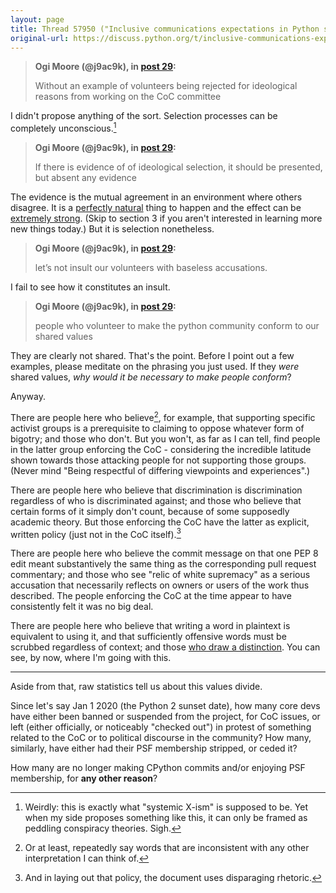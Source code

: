 ```yaml
---
layout: page
title: Thread 57950 ("Inclusive communications expectations in Python spaces"), post 32
original-url: https://discuss.python.org/t/inclusive-communications-expectations-in-python-spaces/57950/32
---
```


> **Ogi Moore (@j9ac9k), in [post 29](https://discuss.python.org/t/_/57950/29):**
>
> Without an example of volunteers being rejected for ideological reasons from working on the CoC committee

I didn't propose anything of the sort. Selection processes can be completely unconscious.[^1]

> **Ogi Moore (@j9ac9k), in [post 29](https://discuss.python.org/t/_/57950/29):**
>
> If there is evidence of of ideological selection, it should be presented, but absent any evidence

The evidence is the mutual agreement in an environment where others disagree. It is a [perfectly natural](https://en.wikipedia.org/wiki/Filter_bubble) thing to happen and the effect can be [extremely strong](https://www.slatestarcodexabridged.com/I-Can-Tolerate-Anything-Except-The-Outgroup). (Skip to section 3 if you aren't interested in learning more new things today.) But it is selection nonetheless.

> **Ogi Moore (@j9ac9k), in [post 29](https://discuss.python.org/t/_/57950/29):**
>
> let’s not insult our volunteers with baseless accusations.

I fail to see how it constitutes an insult.

> **Ogi Moore (@j9ac9k), in [post 29](https://discuss.python.org/t/_/57950/29):**
>
> people who volunteer to make the python community conform to our shared values

They are clearly not shared. That's the point. Before I point out a few examples, please meditate on the phrasing you just used. If they *were* shared values, *why would it be necessary to make people conform*?

Anyway.

There are people here who believe[^2], for example, that supporting specific activist groups is a prerequisite to claiming to oppose whatever form of bigotry; and those who don't. But you won't, as far as I can tell, find people in the latter group enforcing the CoC - considering the incredible latitude shown towards those attacking people for not supporting those groups. (Never mind "Being respectful of differing viewpoints and experiences".)

There are people here who believe that discrimination is discrimination regardless of who is discriminated against; and those who believe that certain forms of it simply don't count, because of some supposedly academic theory. But those enforcing the CoC have the latter as explicit, written policy (just not in the CoC itself).[^3]

There are people here who believe the commit message on that one PEP 8 edit meant substantively the same thing as the corresponding pull request commentary; and those who see "relic of white supremacy" as a serious accusation that necessarily reflects on owners or users of the work thus described. The people enforcing the CoC at the time appear to have consistently felt it was no big deal.

There are people here who believe that writing a word in plaintext is equivalent to using it, and that sufficiently offensive words must be scrubbed regardless of context; and those [who draw a distinction](https://en.wikipedia.org/wiki/Use%E2%80%93mention_distinction). You can see, by now, where I'm going with this.

----

Aside from that, raw statistics tell us about this values divide.

Since let's say Jan 1 2020 (the Python 2 sunset date), how many core devs have either been banned or suspended from the project, for CoC issues, or left (either officially, or noticeably "checked out") in protest of something related to the CoC or to political discourse in the community? How many, similarly, have either had their PSF membership stripped, or ceded it?

How many are no longer making CPython commits and/or enjoying PSF membership, for **any other reason**?

[^1]: Weirdly: this is exactly what "systemic X-ism" is supposed to be. Yet when my side proposes something like this, it can only be framed as peddling conspiracy theories. Sigh.

[^2]: Or at least, repeatedly say words that are inconsistent with any other interpretation I can think of.

[^3]: And in laying out that policy, the document uses disparaging rhetoric.

